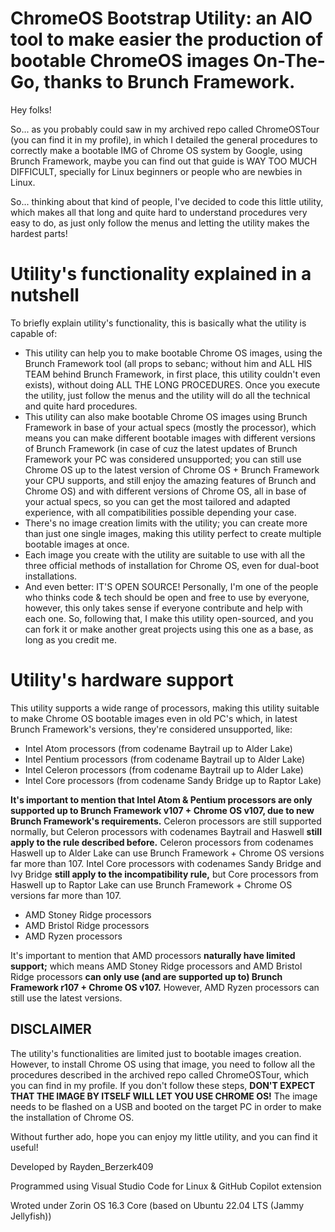# ChromeOS Bootstrap Utility: an AIO tool to make easier the production of bootable ChromeOS images On-The-Go, thanks to Brunch Framework.
Hey folks!

So... as you probably could saw in my archived repo called ChromeOSTour (you can find it in my profile), in which I detailed the general procedures to correctly make a bootable IMG of Chrome OS system by Google, using Brunch Framework, maybe you can find out that guide is WAY TOO MUCH DIFFICULT, specially for Linux beginners or people who are newbies in Linux. 

So... thinking about that kind of people, I've decided to code this little utility, which makes all that long and quite hard to understand procedures very easy to do, as just only follow the menus and letting the utility makes the hardest parts!

# Utility's functionality explained in a nutshell
To briefly explain utility's functionality, this is basically what the utility is capable of:
- This utility can help you to make bootable Chrome OS images, using the Brunch Framework tool (all props to sebanc; without him and ALL HIS TEAM behind Brunch Framework, in first place, this utility couldn't even exists), without doing ALL THE LONG PROCEDURES. Once you execute the utility, just follow the menus and the utility will do all the technical and quite hard procedures.
- This utility can also make bootable Chrome OS images using Brunch Framework in base of your actual specs (mostly the processor), which means you can make different bootable images with different versions of Brunch Framework (in case of cuz the latest updates of Brunch Framework your PC was considered unsupported; you can still use Chrome OS up to the latest version of Chrome OS + Brunch Framework your CPU supports, and still enjoy the amazing features of Brunch and Chrome OS) and with different versions of Chrome OS, all in base of your actual specs, so you can get the most tailored and adapted experience, with all compatibilities possible depending your case.
- There's no image creation limits with the utility; you can create more than just one single images, making this utility perfect to create multiple bootable images at once.
- Each image you create with the utility are suitable to use with all the three official methods of installation for Chrome OS, even for dual-boot installations.
- And even better: IT'S OPEN SOURCE! Personally, I'm one of the people who thinks code & tech should be open and free to use by everyone, however, this only takes sense if everyone contribute and help with each one. So, following that, I make this utility open-sourced, and you can fork it or make another great projects using this one as a base, as long as you credit me.

# Utility's hardware support
This utility supports a wide range of processors, making this utility suitable to make Chrome OS bootable images even in old PC's which, in latest Brunch Framework's versions, they're considered unsupported, like:

  - Intel Atom processors (from codename Baytrail up to Alder Lake)
  - Intel Pentium processors (from codename Baytrail up to Alder Lake)
  - Intel Celeron processors (from codename Baytrail up to Alder Lake)
  - Intel Core processors (from codename Sandy Bridge up to Raptor Lake)
      
**It's important to mention that Intel Atom & Pentium processors are only supported up to Brunch Framework v107 + Chrome OS v107, due to new Brunch Framework's requirements.** Celeron processors are still supported normally, but Celeron processors with codenames Baytrail and Haswell **still apply to the rule described before.** Celeron processors from codenames Haswell up to Alder Lake can use Brunch Framework + Chrome OS versions far more than 107. Intel Core processors with codenames Sandy Bridge and Ivy Bridge **still apply to the incompatibility rule,** but Core processors from Haswell up to Raptor Lake can use Brunch Framework + Chrome OS versions far more than 107.

  - AMD Stoney Ridge processors
  - AMD Bristol Ridge processors
  - AMD Ryzen processors
    
It's important to mention that AMD processors **naturally have limited support;** which means AMD Stoney Ridge processors and AMD Bristol Ridge processors **can only use (and are supported up to) Brunch Framework r107 + Chrome OS v107.** However, AMD Ryzen processors can still use the latest versions.

## DISCLAIMER
The utility's functionalities are limited just to bootable images creation. However, to install Chrome OS using that image, you need to follow all the procedures described in the archived repo called ChromeOSTour, which you can find in my profile. If you don't follow these steps, **DON'T EXPECT THAT THE IMAGE BY ITSELF WILL LET YOU USE CHROME OS!** The image needs to be flashed on a USB and booted on the target PC in order to make the installation of Chrome OS.

Without further ado, hope you can enjoy my little utility, and you can find it useful!

Developed by Rayden_Berzerk409

Programmed using Visual Studio Code for Linux & GitHub Copilot extension

Wroted under Zorin OS 16.3 Core (based on Ubuntu 22.04 LTS (Jammy Jellyfish))



